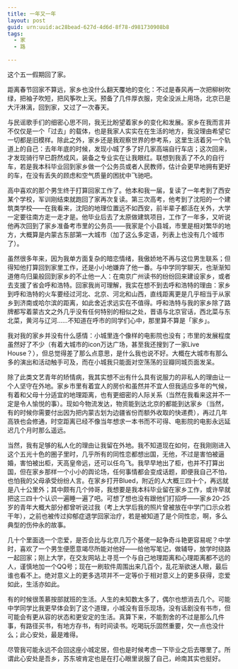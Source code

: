 ```yaml
---
title: 一年又一年
layout: post
guid: urn:uuid:ac28bead-627d-4d6d-8f78-d981730908b8
tags:
  - 家
  - 路
  
---
```


这个五一假期回了家。

距离春节回家不算远，家乡也没什么翻天覆地的变化：不过是春风再一次把柳树吹绿，把袖子吹短，把风筝吹上天。预备了几件厚衣服，完全没派上用场，北京已是大汗淋漓，回到家，又过了一次春天。

与民谣歌手们的细密心思不同，我无比盼望着家乡的变化和发展。家乡在我而言并不仅仅是一个「过去」的载体，也是我家人实实在在生活的地方，我没理由希望它一切都是旧模样。除此之外，家乡还是我观察世界的参考系，这里生活着另一个轨道上的自己：去年年底的时候，发现小城了多了好几家高端自行车店；这次回来，才发现骑行早已蔚然成风，装备之专业实在让我眼红。联想到我丢了不久的自行车，若是我本科毕业回到家乡做一个公务员或者人民教师，估计会更早地拥有更好的车，在没有丢失的顾虑和空气质量的困扰中飞驰吧。

高中喜欢的那个男生终于打算回家工作了。他本和我一届，复读了一年考到了西安某个学校，军训刚结束就跑回了家再次复读。第三次高考，他考到了沈阳的一个建筑类学校——在我看来，沈阳的地理位置远不如西安，前半辈子都活在关外，大学一定要往南方走一走才是。他毕业后去了太原做建筑项目，工作了一年多，又听说他再次回到了家乡准备考市里的公务员——我家是个小县城，市里是相对繁华的地方，大概算是内蒙古东部第一大城市（加了这么多定语，列表上也没有几个城市了）。

虽然很多年来，因为我单方面复杂的暗恋情绪，我傲娇地不再与这位男生联系；但得知他打算回到家里工作，还是小小地嫌弃了他一番。与中学同学聊天，也渐渐知道倦鸟归巢般回到家乡的不止他一人：在南京广州读书的纷纷回来建设家乡，或者去支援了省会呼和浩特。回家我尚可理解，我实在想不到去呼和浩特的理由：家乡到呼和浩特的火车要经过河北、北京、河北和山西，直线距离更是几乎相当于从家乡到济南或哈尔滨的距离，如此舍近求远实在不值得。呼和浩特与我的家乡除了路牌都写着蒙古文之外几乎没有任何特别的相似之处，晋语与北京官话，西北菜与东北菜，黄河与辽河……不知道在呼市的同学们心中，那里算不算是「家乡」。

我对我的家乡并没有什么感情：小城里连个像样的电影院也没有；市里的发展程度虽然好了不少（有着大城市的icon万达广场，甚至我还搜到了一家Live House？），但总觉得差了那么点意思，是什么我也说不好。大概在大城市有那么多的演出和活动触手可及，而在小城我只能面对空荡荡的豆瓣同城页面发呆。

除了此类文艺青年的矫情病，我其实想不出有什么具有说服力的非私人的理由让一个人坚守在外地。家乡市里有着宜人的房价和虽然并不宜人但我适应多年的气候，有着和父母十分适宜的地理距离，也有更细密的人际关系（当然在我看来这并不一定是令人愉悦的事）。现如今物流发达，物资能到达北京的都能到达家乡（当然，有的时候你需要付出因为把内蒙古划为边疆省份而额外收取的快递费），再过几年高铁也会修通，时空距离已经不像当年想求一本书而不可得、电影院的电影永远延迟几个月时那么遥远。

当然，我有足够的私人化的理由让我留在外地。我不知道现在如何，在我刚刚进入这个五光十色的圈子里时，几乎所有的同性恋都想出国，无他，不过是害怕被逼婚，害怕被出柜，天高皇帝远，还可以任鸟飞。我早早地出了柜，也并不打算出国，但在家乡那样一个小小的舆论场，任何事情都会变成话题，即便我自己不怕，也怕我的父母承受纷纷人言。在家乡打开Blued，附近的人大概三四十个，再远就是八十公里外；其中颇有几个帅哥，我想要是我本科毕业留在家乡工作，或许早就把这三四十个认识一遍睡一遍了吧。可想了想也没有跟他们打招呼——家乡20-25岁的青年大概大部分都曾听说过我（考上大学后我的照片曾被放在中学门口示众若干年），之前也被传过抑郁症退学回家治疗，若是被知道了是个同性恋，啊，多么典型的伤仲永的故事。

几十个里面选一个恋爱，是否会比与北京几万个基佬一起争奇斗艳更容易呢？中学时，喜欢了一个男生便愿意竭尽所能对他好——给他写笔记，做辅导，放学时绕路一起回家；刚上大学，在交友网站上寻觅一个与自己地理距离和心理距离都不远的人，谨慎地加一个QQ号；现在一刷软件周围出来几百个，乱花渐欲迷人眼，最后谁也看不上。绝对意义上的更多选项并不一定等价于相对意义上的更多获得，恋爱如此，生活亦如此。

有的时候很羡慕按部就班的生活。人生的未知数太多了，偶尔也想消去几个。可能中学同学比我更早体会到了这个道理，小城没有音乐现场，没有话剧没有书市，但可能会有更从容的状态和更安定的生活。真算下来，不能割舍的不过是那么几件事，有路径买书，有地方存书，有时间读书。吃喝玩乐固然重要，欠一点也没什么；此心安处，最是难得。

尽管我可能永远不会回这座小城定居，但也是时候考虑一下毕业之后去哪里了。所谓此心安处是吾乡，苏东坡肯定也是在打心眼里说服了自己，岭南其实也挺好。

